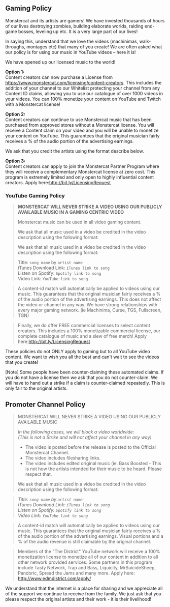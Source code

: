 ## Gaming Policy

Monstercat and its artists are gamers! We have invested thousands of hours of our lives destroying zombies, building elaborate worlds, raiding end-game bosses, leveling up etc. It is a very large part of our lives!

In saying this, understand that we love the videos (machinimas, walk-throughs, montages etc) that many of you create! We are often asked what our policy is for using our music in YouTube videos – here it is!

We have opened up our licensed music to the world! 

**Option 1:**  
Content creators can now purchase a License from https://www.monstercat.com/licensing/content-creators. This includes the addition of your channel to our Whitelist protecting your channel from any Content ID claims, allowing you to use our catalogue of over 1000 videos in your videos. You can 100% monetize your content on YouTube and Twitch with a Monstercat license!

**Option 2:**  
Content creators can continue to use Monstercat music that has been purchased from approved stores without a Monstercat license. You will receive a Content claim on your video and you will be unable to monetize your content on YouTube. This guarantees that the original musician fairly receives a % of the audio portion of the advertising earnings.

We ask that you credit the artists using the format describe below.

**Option 3:**  
Content creators can apply to join the Monstercat Partner Program where they will receive a complementary Monstercat license at zero cost. This program is extremely limited and only open to highly influential content creators. Apply here:http://bit.ly/LicensingRequest


### YouTube Gaming Policy

>**MONSTERCAT WILL NEVER STRIKE A VIDEO USING OUR PUBLICLY AVAILABLE MUSIC IN A GAMING CENTRIC VIDEO**
>
>Monstercat music can be used in all video gaming content. 
>
>We ask that all music used in a video be credited in the video description using the following format:
>
>We ask that all music used in a video be credited in the video description using the following format:
>
>Title: `song name` by `artist name`  
>iTunes Download Link: `iTunes link to song`  
>Listen on Spotify: `Spotify link to song`  
>Video Link: `YouTube link to song`  

>A content-id match will automatically be applied to videos using our music. This guarantees that the original musician fairly receives a % of the audio portion of the advertising earnings. This does not affect the video or channel in any way. We have strong relationships with every major gaming network. (ie Machinima, Curse, TGS, Fullscreen, TGN)

>Finally, we do offer FREE commercial licenses to select content creators. This includes a 100% monetizable commercial license, our complete catalogue of music and a slew of free merch! Apply here:http://bit.ly/LicensingRequest

These policies do not ONLY apply to gaming but to all YouTube video content. We want to wish you all the best and can't wait to see the videos that you create!

[Note] Some people have been counter-claiming these automated claims. If you do not have a license then we ask that you do not counter-claim. We will have to hand out a strike if a claim is counter-claimed repeatedly. This is only fair to the original artists. 

## Promoter Channel Policy

>MONSTERCAT WILL NEVER STRIKE A VIDEO USING OUR PUBLICLY AVAILABLE MUSIC
>
>*In the following cases, we will block a video worldwide:  
>(This is not a Strike and will not affect your channel in any way)*  
>
> - The video is posted before the release is posted to the Official Monstercat Channel. 
> - The video includes filesharing links.
> - The video includes edited original music (ie. Bass Boosted - This is not how the artists intended for their music to be heard. Please respect that.
>
>We ask that all music used in a video be credited in the video description using the following format:

>*Title: `song name` by `artist name`  
>iTunes Download Link: `iTunes link to song`  
>Listen on Spotify: `Spotify link to song`  
>Video Link: `YouTube link to song`*  

>A content-id match will automatically be applied to videos using our music. This guarantees that the original musician fairly receives a % of the audio portion of the advertising earnings. Visual portions and a % of the audio revenue is still claimable by the original channel.

>Members of the "The District" YouTube network will receive a 100% monetization license to monetize all of our content in addition to all other network provided services. Some partners in this program include Tasty Network, Trap and Bass, Liquicity, MrSuicideSheep, Pandoric, Spread the Jams and many more. Apply here: http://www.edmdistrict.com/apply/

We understand that the internet is a place for sharing and we appreciate all of the support we continue to receive from the family. We just ask that you please respect the original artists and their work - it is their livelihood! 
